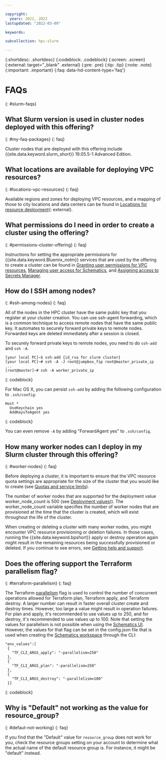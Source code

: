 ```yaml
---

copyright:
  years: 2021, 2022
lastupdated: "2022-03-09"

keywords: 

subcollection: hpc-slurm

---
```


{:shortdesc: .shortdesc}
{:codeblock: .codeblock}
{:screen: .screen}
{:external: target="_blank" .external}
{:pre: .pre}
{:tip: .tip}
{:note: .note}
{:important: .important}
{:faq: data-hd-content-type='faq'}

# FAQs
{: #slurm-faqs}

## What Slurm version is used in cluster nodes deployed with this offering?
{: #my-faq-packages}
{: faq}

Cluster nodes that are deployed with this offering include {{site.data.keyword.slurm_short}} 19.05.5-1 Advanced Edition. 

## What locations are available for deploying VPC resources?
{: #locations-vpc-resources}
{: faq}

Available regions and zones for deploying VPC resources, and a mapping of those to city locations and data centers can be found in [Locations for resource deployment](/docs/overview?topic=overview-locations){: external}.

## What permissions do I need in order to create a cluster using the offering?
{: #permissions-cluster-offering}
{: faq}

Instructions for setting the appropriate permissions for {{site.data.keyword.Bluemix_notm}} services that are used by the offering to create a cluster can be found in [Granting user permissions for VPC resources](/docs/vpc?topic=vpc-managing-user-permissions-for-vpc-resources), [Managing user access for Schematics](/docs/schematics?topic=schematics-access), and [Assigning access to Secrets Manager](/docs/secrets-manager?topic=secrets-manager-assign-access).


## How do I SSH among nodes?
{: #ssh-among-nodes}
{: faq}

All of the nodes in the HPC cluster have the same public key that you register at your cluster creation. You can use ssh-agent forwarding, which is a common technique to access remote nodes that have the same public key. It automates to securely forward private keys to remote nodes. Forwarded keys are deleted immediately after a session is closed.

To securely forward private keys to remote nodes, you need to do `ssh-add` and `ssh -A`.

```
[your local PC]~$ ssh-add {id_rsa for slurm cluster}
[your local PC]~# ssh -A -J root@jumpbox_fip root@master_private_ip
...
[root@master]~# ssh -A worker_private_ip
```
{: codeblock}

For Mac OS X, you can persist `ssh-add` by adding the following configuration to `.ssh/config`:

```
Host *
  UseKeychain yes
  AddKeysToAgent yes
```
{: codeblock}

You can even remove `-A` by adding "ForwardAgent yes" to `.ssh/config`.

## How many worker nodes can I deploy in my Slurm cluster through this offering?
{: #worker-nodes}
{: faq}

Before deploying a cluster, it is important to ensure that the VPC resource quota settings are appropriate for the size of the cluster that you would like to create (see [Quotas and service limits](/docs/vpc?topic=vpc-quotas)).

The number of worker nodes that are supported for the deployment value worker_node_count is 500 (see [Deployment values](/docs/hpc-slurm?topic=hpc-slurm-deployment-values))). The worker_node_count variable specifies the number of worker nodes that are provisioned at the time that the cluster is created, which will exist throughout the life of the cluster.

When creating or deleting a cluster with many worker nodes, you might encounter VPC resource provisioning or deletion failures. In those cases, running the {{site.data.keyword.bpshort}} apply or destroy operation again might result in the remaining resources being successfully provisioned or deleted. If you continue to see errors, see [Getting help and support](/docs/hpc-slurm?topic=hpc-slurm-getting-help-and-support).

## Does the offering support the Terraform parallelism flag?
{: #terraform-parallelism}
{: faq}

The Terraform [parallelism](https://www.terraform.io/docs/cloud/workspaces/variables.html#parallelism) flag is used to control the number of concurrent operations allowed for Terraform plan, Terraform apply, and Terraform destroy. A larger number can result in faster overall cluster create and destroy times. However, too large a value might result in operation failures. For plan and apply, it's recommended to use values up to 250, and for destroy, it's recommended to use values up to 100. Note that setting the values for parallelism is not possible when using the [Schematics UI](/docs/hpc-slurm?topic=hpc-slurm-creating-workspace&interface=ui). However, the values for that flag can be set in the config.json file that is used when creating the [Schematics workspace](/docs/hpc-slurm?topic=hpc-slurm-creating-workspace&interface=cli#create-workspace-cli) through the CLI:

 ```
 "env_values":[
  { 
    "TF_CLI_ARGS_apply": "-parallelism=250"
  },
  { 
    "TF_CLI_ARGS_plan": "-parallelism=250"
  },
  {
    "TF_CLI_ARGS_destroy": "-parallelism=100"
  }]
  ```
  {: codeblock}

## Why is "Default" not working as the value for resource_group?
{: #defaut-not-working}
{: faq}

If you find that the "Default" value for `resource_group` does not work for you, check the resource groups setting on your account to determine what the actual name of the default resource group is. For instance, it might be "default" instead.